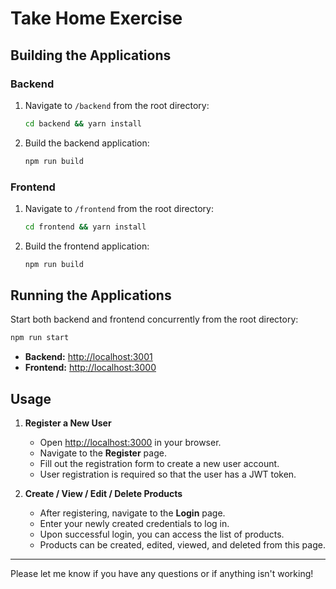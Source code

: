 # Take Home Exercise

## Building the Applications

### Backend

1. Navigate to `/backend` from the root directory:

    ```bash
    cd backend && yarn install
    ```

2. Build the backend application:

    ```bash
    npm run build
    ```

### Frontend

1. Navigate to `/frontend` from the root directory:

    ```bash
    cd frontend && yarn install
    ```

2. Build the frontend application:

    ```bash
    npm run build
    ```

## Running the Applications

Start both backend and frontend concurrently from the root directory:

```bash
npm run start
```

- **Backend:** [http://localhost:3001](http://localhost:3001)
- **Frontend:** [http://localhost:3000](http://localhost:3000)

## Usage

1. **Register a New User**

    - Open [http://localhost:3000](http://localhost:3000) in your browser.
    - Navigate to the **Register** page.
    - Fill out the registration form to create a new user account.
    - User registration is required so that the user has a JWT token.

2. **Create / View / Edit / Delete Products**

    - After registering, navigate to the **Login** page.
    - Enter your newly created credentials to log in.
    - Upon successful login, you can access the list of products.
    - Products can be created, edited, viewed, and deleted from this page.

---

Please let me know if you have any questions or if anything isn't working!
